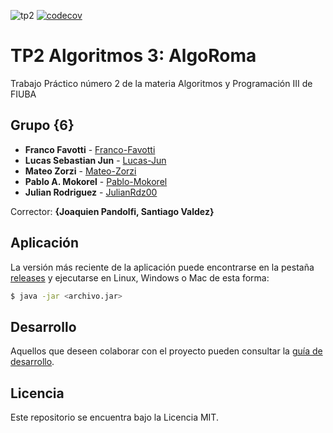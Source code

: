 ![tp2](https://github.com/fiuba/algo3_proyecto_base_tp2/actions/workflows/build.yml/badge.svg) [![codecov](https://codecov.io/gh/fiuba/algo3_proyecto_base_tp2/branch/master/graph/badge.svg)](https://codecov.io/gh/fiuba/algo3_proyecto_base_tp2)

# TP2 Algoritmos 3: AlgoRoma 

Trabajo Práctico número 2 de la materia Algoritmos y Programación III de FIUBA

## Grupo {6}

* **Franco Favotti** - [Franco-Favotti](https://github.com/Franco-Favotti)
* **Lucas Sebastian Jun** - [Lucas-Jun](https://github.com/Lucas-Jun)
* **Mateo Zorzi** - [Mateo-Zorzi](https://github.com/mateozorzi)
* **Pablo A. Mokorel** - [Pablo-Mokorel](https://github.com/pablomoko)
* **Julian Rodriguez** - [JulianRdz00](https://github.com/JulianRdz00)

Corrector: **{Joaquien Pandolfi, Santiago Valdez}**

## Aplicación

La versión más reciente de la aplicación puede encontrarse en la pestaña [releases](https://github.com/fiuba/algo3_proyecto_base_tp2/releases/latest) y ejecutarse en Linux, Windows o Mac de esta forma:

```bash
$ java -jar <archivo.jar>
```

## Desarrollo

Aquellos que deseen colaborar con el proyecto pueden consultar la [guía de desarrollo](./docs/Desarrollo.md).

## Licencia

Este repositorio se encuentra bajo la Licencia MIT.
